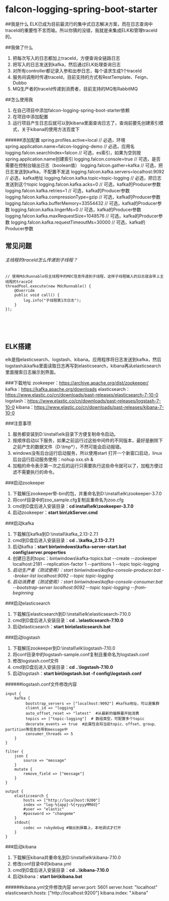 # falcon-logging-spring-boot-starter

##我是什么
ELK已成为目前最流行的集中式日志解决方案，而在日志查询中traceId的重要性不言而喻。所以你猜的没错，我就是来集成ELK和管理traceId的。

##我做了什么
1. 把每次写入的日志都加上traceId，方便查询全链路日志
2. 把写入的日志发送到kafka，然后通过ELK处理查询日志
3. 对所有controller都记录入参和出参日志，每个请求生成1个traceId
4. 服务间调用时传递traceId，目前支持的方式有RestTemplate、Feign、Dubbo
5. MQ生产者的traceId传递到消费者，目前支持的MQ有RabbitMQ

##怎么使用我
1. 在自己项目中添加falcon-logging-spring-boot-starter依赖
2. 在项目中添加配置
3. 运行项目产生日志后就可以到kibana里面查询日志了，查询前要先创建索引模式，关于kibana的使用方法百度下

######添加配置
	spring.profiles.active=local // 必选，环境    
	spring.application.name=falcon-logging-demo // 必选，应用名
	logging.falcon.searchIndex=falcon // 可选，es索引，如果为空则按spring.application.name创建索引
	logging.falcon.console=true // 可选，是否需要在控制台输出日志（boolean值）
	logging.falcon.gather=kafka // 可选，把日志发送到kafka，不配置不发送
	logging.falcon.kafka.servers=localhost:9092 // 必选，kafka地址
	logging.falcon.kafka.topic=topic-logging // 必选，把日志发送到这个topic
	logging.falcon.kafka.acks=0 // 可选，kafka的Producer参数
	logging.falcon.kafka.retries=1 // 可选，kafka的Producer参数
	logging.falcon.kafka.compressionType=gzip // 可选，kafka的Producer参数
	logging.falcon.kafka.bufferMemory=33554432 // 可选，kafka的Producer参数
	logging.falcon.kafka.lingerMs=0 // 可选，kafka的Producer参数
	logging.falcon.kafka.maxRequestSize=1048576 // 可选，kafka的Producer参数
	logging.falcon.kafka.requestTimeoutMs=30000 // 可选，kafka的Producer参数

## 常见问题
###### 主线程的traceId怎么传递到子线程？
    // 使用MdcRunnable将主线程中的MDC信息传递到子线程，这样子线程输入的日志就会带上主线程的traceId
    threadPool.execute(new MdcRunnable() {
        @Override
        public void call() {
            log.info("子线程第1次日志");
        }
    });

<br/><br/><br/>
## ELK搭建
elk是指elasticsearch、logstash、kibana。应用程序将日志发送到kafka，然后logstash从kafka里面读取日志再写到elasticsearch，kibana再从elasticsearch里面搜索日志展示到界面。

###下载地址
	zookeeper：https://archive.apache.org/dist/zookeeper/
	kafka：https://kafka.apache.org/downloads
	elasticsearch：https://www.elastic.co/cn/downloads/past-releases/elasticsearch-7-10-0
	logstash：https://www.elastic.co/cn/downloads/past-releases/logstash-7-10-0
	kibana：https://www.elastic.co/cn/downloads/past-releases/kibana-7-10-0

###注意事项
1. 服务都安装到D:\install\elk目录下方便复制命令启动。
2. 按顺序启动以下服务，如果之前运行过这些中间件的不同版本，最好是删除下之前产生的数据文件（D:\tmp\*），不然可能会启动报错。
3. windows没有后台运行启动服务，所以使用start 打开一个新窗口启动，linux后台运行启动服务使用：nohup xxx.sh &
4. 加粗的命令表示第一次之后的运行只需要执行这些命令就可以了，加粗方便过滤不需要执行的命令。

###启动zookeeper
1. 下载解压zookeeper带-bin的包，并重命名到D:\install\elk\zookeeper-3.7.0
2. 将conf目录中的zoo_sample.cfg复制且重命名为zoo.cfg
3. cmd到D盘后进入安装目录：**cd install\elk\zookeeper-3.7.0**
4. 启动zookeeper：**start bin\zkServer.cmd**

###启动kafka
1. 下载解压kafka到D:\install\kafka_2.13-2.7.1
2. cmd到D盘后进入安装目录：**cd ..\kafka_2.13-2.7.1**
3. 启动kafka：**start bin\windows\kafka-server-start.bat config\server.properties**
4. 创建日志的topic：bin\windows\kafka-topics.bat --create --zookeeper localhost:2181 --replication-factor 1 --partitions 1 --topic topic-logging
5. *启动生产者（测试使用）：start bin\windows\kafka-console-producer.bat --broker-list localhost:9092 --topic topic-logging*
6. *启动消费者（测试使用）：start bin\windows\kafka-console-consumer.bat --bootstrap-server localhost:9092 --topic topic-logging --from-beginning*

###启动elasticsearch
1. 下载解压elasticsearch到D:\install\elk\elasticsearch-7.10.0
2. cmd到D盘后进入安装目录：**cd ..\elasticsearch-7.10.0**
3. 启动elasticsearch：**start bin\elasticsearch.bat**

###启动logstash
1. 下载解压zookeeper到D:\install\elk\logstash-7.10.0
2. 将conf目录中的logstash-sample.conf复制且重命名为logstash.conf
3. 修改logstash.conf文件 
4. cmd到D盘后进入安装目录：**cd ..\logstash-7.10.0**
5. 启动logstash：**start bin\logstash.bat -f config\logstash.conf**

######logstash.conf文件修改内容

    input {
		kafka {
	         bootstrap_servers => ["localhost:9092"] #kafka地址，可以是集群
	         client_id => "logging"   
	         auto_offset_reset => "latest"  #从最新的偏移量开始消费
	         topics => ["topic-logging"]  # 数组类型，可配置多个topic
	         decorate_events => true  #此属性会将当前topic、offset、group、partition等信息也带到message中
	         consumer_threads => 5
		}
	}

    filter {
    	json {
    		source => "message"
    	}
    	mutate {
    		remove_field => ["message"]
    	}
    }

    output {
    	elasticsearch {
    		hosts => ["http://localhost:9200"]
    		index => "log-%{app}-%{+yyyyMMdd}"
    		#user => "elastic"
    		#password => "changeme"
    	}
    	stdout{
    		codec => rubydebug #输出到屏幕上，本地调试才打开
    	}
    }


###启动kibana
1. 下载解压kibana并重命名到D:\install\elk\kibana-7.10.0
2. 修改conf目录中的kibana.yml
3. cmd到D盘后进入安装目录：**cd ..\kibana-7.10.0**
4. 启动kibana：**start bin\kibana.bat**

######kibana.yml文件修改内容
    server.port: 5601
	server.host: "localhost"
	elasticsearch.hosts: ["http://localhost:9200"]
	kibana.index: ".kibana"

